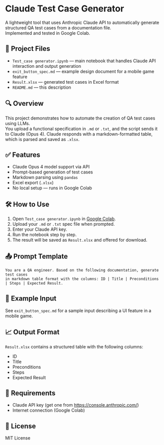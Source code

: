 
# Claude Test Case Generator

A lightweight tool that uses Anthropic Claude API to automatically generate structured QA test cases from a documentation file.  
Implemented and tested in Google Colab.

## 📂 Project Files

- `Test_case generator.ipynb` — main notebook that handles Claude API interaction and output generation  
- `exit_button_spec.md` — example design document for a mobile game feature  
- `Result.xlsx` — generated test cases in Excel format  
- `README.md` — this description

## 🔍 Overview

This project demonstrates how to automate the creation of QA test cases using LLMs.  
You upload a functional specification in `.md` or `.txt`, and the script sends it to Claude (Opus 4). Claude responds with a markdown-formatted table, which is parsed and saved as `.xlsx`.

## ✅ Features

- Claude Opus 4 model support via API
- Prompt-based generation of test cases
- Markdown parsing using `pandas`
- Excel export (`.xlsx`)
- No local setup — runs in Google Colab

## 🛠 How to Use

1. Open `Test_case generator.ipynb` in [Google Colab](https://colab.research.google.com/).
2. Upload your `.md` or `.txt` spec file when prompted.
3. Enter your Claude API key.
4. Run the notebook step by step.
5. The result will be saved as `Result.xlsx` and offered for download.

## 📤 Prompt Template

```
You are a QA engineer. Based on the following documentation, generate test cases
in markdown table format with the columns: ID | Title | Preconditions | Steps | Expected Result.
```

## 📄 Example Input

See `exit_button_spec.md` for a sample input describing a UI feature in a mobile game.

## 📈 Output Format

`Result.xlsx` contains a structured table with the following columns:
- ID
- Title
- Preconditions
- Steps
- Expected Result

## 🔐 Requirements

- Claude API key (get one from https://console.anthropic.com/)
- Internet connection (Google Colab)

## 📄 License

MIT License
